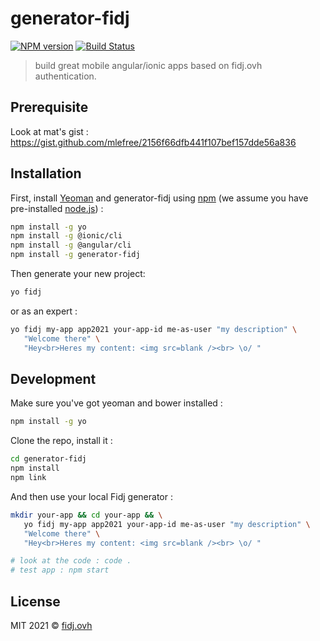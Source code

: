 # generator-fidj

[![NPM version][npm-image]][npm-url]
[![Build Status][travis-image]][travis-url]

> build great mobile angular/ionic apps based on fidj.ovh authentication.

## Prerequisite

Look at mat's gist : https://gist.github.com/mlefree/2156f66dfb441f107bef157dde56a836

## Installation

First, install [Yeoman](http://yeoman.io) and generator-fidj using [npm](https://www.npmjs.com/) (we assume you have pre-installed [node.js](https://nodejs.org/)) :
```bash
npm install -g yo
npm install -g @ionic/cli
npm install -g @angular/cli
npm install -g generator-fidj
```
Then generate your new project:
```bash
yo fidj
```
or as an expert :
```bash
yo fidj my-app app2021 your-app-id me-as-user "my description" \
   "Welcome there" \
   "Hey<br>Heres my content: <img src=blank /><br> \o/ "
```

## Development

Make sure you've got yeoman and bower installed :
```bash
npm install -g yo
```

Clone the repo, install it :
```bash
cd generator-fidj
npm install
npm link
```
And then use your local Fidj generator : 
```bash
mkdir your-app && cd your-app && \
   yo fidj my-app app2021 your-app-id me-as-user "my description" \
   "Welcome there" \
   "Hey<br>Heres my content: <img src=blank /><br> \o/ " 

# look at the code : code .
# test app : npm start
```

## License

MIT 2021 © [fidj.ovh](fidj.ovh)

[npm-image]: https://badge.fury.io/js/generator-fidj.svg
[npm-url]: https://npmjs.org/package/generator-fidj
[travis-image]: https://travis-ci.org/ofidj/generator-fidj.svg?branch=master
[travis-url]: https://travis-ci.org/ofidj/generator-fidj
[daviddm-image]: https://david-dm.org/ofidj/generator-fidj.svg?theme=shields.io
[daviddm-url]: https://david-dm.org/ofidj/generator-fidj
[coveralls-image]: https://coveralls.io/repos/ofidj/generator-fidj/badge.svg
[coveralls-url]: https://coveralls.io/r/ofidj/generator-fidj
[codecov-image]: https://codecov.io/gh/ofidj/generator-fidj/branch/master/graph/badge.svg
[codecov-url]: https://codecov.io/gh/ofidj/generator-fidj
